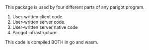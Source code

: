 This package is used by four different parts of any
parigot program.

1. User-written client code.
2. User-written server code.
3. User-written server native code 
4. Parigot infrastructure.

This code is compiled BOTH in go and wasm.